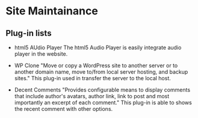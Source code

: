 # Site Maintainance

## Plug-in lists


- html5 AUdio Player
The html5 Audio Player is easily integrate audio player in the website.

- WP Clone
"Move or copy a WordPress site to another server or to another domain name, move to/from local server hosting, and backup sites."
This plug-in used in transfer the server to the local host.

- Decent Comments 
"Provides configurable means to display comments that include author's avatars, author link, link to post and most importantly an excerpt of each comment." This plug-in is able to shows the recent comment with other options.
